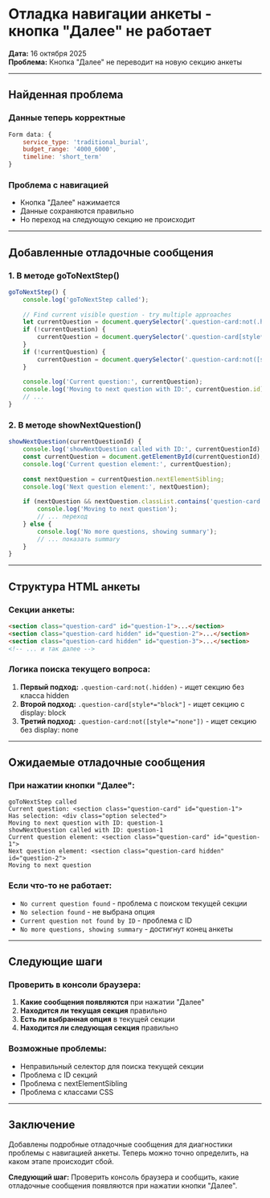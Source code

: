 # Отладка навигации анкеты - кнопка "Далее" не работает

**Дата:** 16 октября 2025  
**Проблема:** Кнопка "Далее" не переводит на новую секцию анкеты

---

## Найденная проблема

### Данные теперь корректные
```javascript
Form data: {
    service_type: 'traditional_burial', 
    budget_range: '4000_6000', 
    timeline: 'short_term'
}
```

### Проблема с навигацией
- Кнопка "Далее" нажимается
- Данные сохраняются правильно
- Но переход на следующую секцию не происходит

---

## Добавленные отладочные сообщения

### 1. В методе goToNextStep()
```javascript
goToNextStep() {
    console.log('goToNextStep called');
    
    // Find current visible question - try multiple approaches
    let currentQuestion = document.querySelector('.question-card:not(.hidden)');
    if (!currentQuestion) {
        currentQuestion = document.querySelector('.question-card[style*="block"]');
    }
    if (!currentQuestion) {
        currentQuestion = document.querySelector('.question-card:not([style*="none"])');
    }
    
    console.log('Current question:', currentQuestion);
    console.log('Moving to next question with ID:', currentQuestion.id);
    // ...
}
```

### 2. В методе showNextQuestion()
```javascript
showNextQuestion(currentQuestionId) {
    console.log('showNextQuestion called with ID:', currentQuestionId);
    const currentQuestion = document.getElementById(currentQuestionId);
    console.log('Current question element:', currentQuestion);
    
    const nextQuestion = currentQuestion.nextElementSibling;
    console.log('Next question element:', nextQuestion);
    
    if (nextQuestion && nextQuestion.classList.contains('question-card')) {
        console.log('Moving to next question');
        // ... переход
    } else {
        console.log('No more questions, showing summary');
        // ... показать summary
    }
}
```

---

## Структура HTML анкеты

### Секции анкеты:
```html
<section class="question-card" id="question-1">...</section>
<section class="question-card hidden" id="question-2">...</section>
<section class="question-card hidden" id="question-3">...</section>
<!-- ... и так далее -->
```

### Логика поиска текущего вопроса:
1. **Первый подход:** `.question-card:not(.hidden)` - ищет секцию без класса hidden
2. **Второй подход:** `.question-card[style*="block"]` - ищет секцию с display: block
3. **Третий подход:** `.question-card:not([style*="none"])` - ищет секцию без display: none

---

## Ожидаемые отладочные сообщения

### При нажатии кнопки "Далее":
```
goToNextStep called
Current question: <section class="question-card" id="question-1">
Has selection: <div class="option selected">
Moving to next question with ID: question-1
showNextQuestion called with ID: question-1
Current question element: <section class="question-card" id="question-1">
Next question element: <section class="question-card hidden" id="question-2">
Moving to next question
```

### Если что-то не работает:
- `No current question found` - проблема с поиском текущей секции
- `No selection found` - не выбрана опция
- `Current question not found by ID` - проблема с ID
- `No more questions, showing summary` - достигнут конец анкеты

---

## Следующие шаги

### Проверить в консоли браузера:
1. **Какие сообщения появляются** при нажатии "Далее"
2. **Находится ли текущая секция** правильно
3. **Есть ли выбранная опция** в текущей секции
4. **Находится ли следующая секция** правильно

### Возможные проблемы:
- Неправильный селектор для поиска текущей секции
- Проблема с ID секций
- Проблема с nextElementSibling
- Проблема с классами CSS

---

## Заключение

Добавлены подробные отладочные сообщения для диагностики проблемы с навигацией анкеты. Теперь можно точно определить, на каком этапе происходит сбой.

**Следующий шаг:** Проверить консоль браузера и сообщить, какие отладочные сообщения появляются при нажатии кнопки "Далее".

